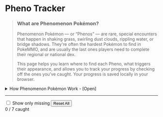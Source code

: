 # Pheno Tracker

> ### What are Phenomenon Pokémon?
>
> Phenomenon Pokémon — or “Phenos” — are rare, special encounters that happen in shaking grass, swirling dust clouds, rippling water, or bridge shadows.
> They're often the hardest Pokémon to find in PokeMMO, and are usually the last ones players need to complete their regional or national dex.
>
> This page helps you learn where to find each Pheno, what triggers their appearance, and allows you to track your progress by checking off the ones you’ve caught. Your progress is saved locally in your browser.

<details class="pheno-mechanics-guide">
  <summary>How Phenomenon Pokémon Work - [Open]</summary>
  <ul>
    <li><strong>Triggers:</strong> Phenomenon Pokémon spawn in special encounter areas (like rustling grass, dust clouds, rippling water, or bridge shadows) after walking for some time.</li>
    <li><strong>Repels:</strong> Do not prevent Pheno encounters, so you can safely use the Repel Trick!</li>
    <li><strong>Sweet Scent:</strong> Does <em>not</em> trigger Phenomenon battles.</li>
    <li><strong>Bridge Shadows:</strong> Appear only on specific bridges and are usually rarer and harder to encounter.</li>
    <li><strong>Persistence:</strong> Phenomenon Pokémon only appear for a limited time before despawning.</li>
  </ul>
</details>

---

<div class="pheno-toolbar">
  <label><input type="checkbox" id="filter-missing" /> Show only missing</label>
  <button id="reset-pheno" class="pheno-reset">Reset All</button>
</div>

<div class="pheno-progress-wrap">
  <div id="pheno-counter">0 / 7 caught</div>
  <div class="pheno-progress-bar">
    <div id="pheno-progress-fill"></div>
  </div>
</div>

<div id="pheno-grid" class="pheno-grid">
  <!-- Cards will be injected here -->
</div>

<template id="pheno-card-template">
  <div class="pheno-card">
    <div class="pheno-header-row">
      <img class="pheno-sprite" />
      <h2 class="pheno-name"></h2>
      <input type="checkbox" class="caught-toggle" title="Caught?" />
    </div>
    <div class="pheno-types"></div>
    <div class="pheno-locations"></div>
    <div class="pheno-method"></div>
  </div>
</template>
